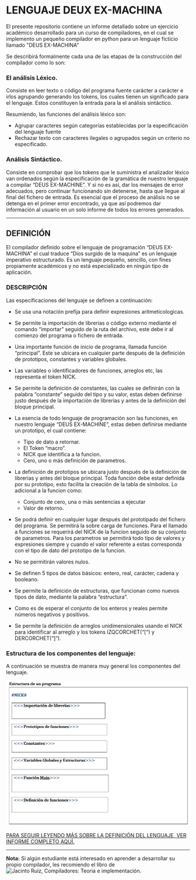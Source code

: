 # LENGUAJE DEUX EX-MACHINA

El presente repositorio contiene un informe detallado sobre un ejercicio académico desarrollado para un curso de compiladores, en el cual se implemento un pequeño compilador en python para un lenguaje ficticio llamado "DEUS EX-MACHINA"

Se describirá formalmente cada una de las etapas de la construcción del compilador como lo son:

### El análisis Léxico.

Consiste en leer texto o código del programa fuente carácter a carácter e irlos agrupando generando los tokens, los cuales tienen un significado para el lenguaje. Estos constituyen la entrada para la el análisis sintáctico.

Resumiendo, las funciones del análisis léxico son:

* Agrupar caracteres según categorías establecidas por la especificación del lenguaje fuente
* Rechazar texto con caracteres ilegales o agrupados según un criterio no especificado.


### Análisis Sintáctico.

Consiste en comprobar que los tokens que le suministra el analizador léxico van ordenados según la especificación de la gramática de nuestro lenguaje a compilar “DEUS EX-MACHINE”. Y si no es así, dar los mensajes de error adecuados, pero continuar funcionando sin detenerse, hasta que llegue al final del fichero de entrada. Es esencial que el proceso de análisis no se detenga en el primer error encontrado, ya que así podremos dar información al usuario en un solo informe de todos los errores generados.

---

## DEFINICIÓN

El compilador definido sobre el lenguaje de programación “DEUS EX-MACHINA” el cual traduce “Dios surgido de la maquina” es un lenguaje imperativo estructurado. Es un lenguaje pequeño, sencillo, con fines propiamente académicos y no está especializado en ningún tipo de aplicación.

### DESCRIPCIÓN

Las especificaciones del lenguaje se definen a continuación:

* Se usa una notación prefija para definir expresiones aritmeticologicas.
* Se permite la importación de librerías o código externo mediante el comando “importar” seguido de la ruta del archivo, este debe ir al comienzo del programa o fichero de entrada.
* Una importante función de inicio de programa, llamada función “principal”. Este se ubicara en cualquier parte después de la definición de prototipos, constantes y variables globales.
* Las variables o identificadores de funciones, arreglos etc, las representa el token NICK.
* Se permite la definición de constantes, las cuales se definirán con la palabra “constante” seguido del tipo y su valor, estas deben definirse justo después de la importación de librerías y antes de la definición del bloque principal.
* La esencia de todo lenguaje de programación son las funciones, en nuestro lenguaje “DEUS EX-MACHINE”, estas deben definirse mediante un prototipo, el cual contiene:

  * Tipo de dato a retornar.
  * El Token “macro”.
  * NICK que identifica a la funcion.
  * Cero, uno o más definición de parametros.

* La definición de prototipos se ubicara justo después de la definición de librerias y antes del bloque principal. Toda función debe estar definida por su prototipo, esto facilita la creación de la tabla de símbolos. Lo adicional a la funcion como:

  * Conjunto de cero, una o más sentencias a ejecutar
  * Valor de retorno.

* Se podrá definir en cualquier lugar después del prototipado del fichero del programa. Se permitirá la sobre carga de funciones. Para el llamado a funciones se requerirá del NICK de la funcion seguido de su conjunto de parametros. Para los parametros se permitirá todo tipo de valores y expresiones siempre y cuando el valor referente a estas corresponda con el tipo de
dato del prototipo de la funcion.
* No se permitirán valores nulos.
* Se definen 5 tipos de datos básicos: entero, real, carácter, cadena y booleano.
* Se permite la definición de estructuras, que funcionan como nuevos tipos de dato, mediante la palabra “estructura”.
* Como es de esperar el conjunto de los enteros y reales permite números negativos y positivos.
* Se permite la definición de arreglos unidimensionales usando el NICK para identificar al arreglo y los tokens IZQCORCHET(“[“) y DERCORCHET(“]“).


### Estructura de los componentes del lenguaje:

A continuación se muestra de manera muy general los componentes del lenguaje.

![Estructura de un programa](media/program-structure.png)


[PARA SEGUIR LEYENDO MÁS SOBRE LA DEFINICIÓN DEL LENGUAJE, VER INFORME COMPLETO AQUÍ.](COMPILADOR.pdf)

---

**Nota:** Si algún estudiante está interesado en aprender a desarrollar su propio compilador, les recomiendo el libro de ![**Jacinto Ruiz, Compiladores: Teoria e implementación**](https://www.amazon.com/Compiladores-implementaci%C3%B3n-Jacinto-Ruiz-Catal%C3%A1n/dp/8493700894).
